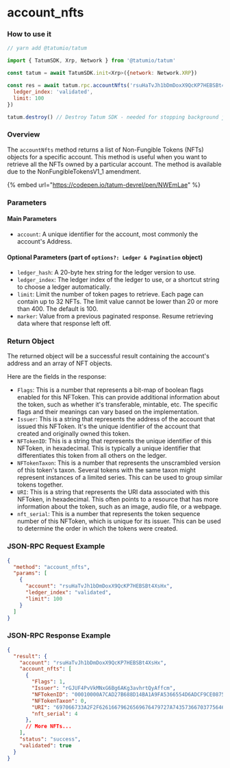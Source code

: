 # account\_nfts

### How to use it

```javascript
// yarn add @tatumio/tatum

import { TatumSDK, Xrp, Network } from '@tatumio/tatum'

const tatum = await TatumSDK.init<Xrp>({network: Network.XRP})

const res = await tatum.rpc.accountNfts('rsuHaTvJh1bDmDoxX9QcKP7HEBSBt4XsHx', {
  ledger_index: 'validated',
  limit: 100
})

tatum.destroy() // Destroy Tatum SDK - needed for stopping background jobs
```

### Overview

The `accountNfts` method returns a list of Non-Fungible Tokens (NFTs) objects for a specific account. This method is useful when you want to retrieve all the NFTs owned by a particular account. The method is available due to the NonFungibleTokensV1\_1 amendment.

{% embed url="https://codepen.io/tatum-devrel/pen/NWEmLae" %}

### Parameters

#### Main Parameters

* `account`: A unique identifier for the account, most commonly the account's Address.

#### Optional Parameters (part of `options?: Ledger & Pagination` object)

* `ledger_hash`: A 20-byte hex string for the ledger version to use.
* `ledger_index`: The ledger index of the ledger to use, or a shortcut string to choose a ledger automatically.
* `limit`: Limit the number of token pages to retrieve. Each page can contain up to 32 NFTs. The limit value cannot be lower than 20 or more than 400. The default is 100.
* `marker`: Value from a previous paginated response. Resume retrieving data where that response left off.

### Return Object

The returned object will be a successful result containing the account's address and an array of NFT objects.&#x20;

Here are the fields in the response:

* `Flags`: This is a number that represents a bit-map of boolean flags enabled for this NFToken. This can provide additional information about the token, such as whether it's transferable, mintable, etc. The specific flags and their meanings can vary based on the implementation.
* `Issuer`: This is a string that represents the address of the account that issued this NFToken. It's the unique identifier of the account that created and originally owned this token.
* `NFTokenID`: This is a string that represents the unique identifier of this NFToken, in hexadecimal. This is typically a unique identifier that differentiates this token from all others on the ledger.
* `NFTokenTaxon`: This is a number that represents the unscrambled version of this token's taxon. Several tokens with the same taxon might represent instances of a limited series. This can be used to group similar tokens together.
* `URI`: This is a string that represents the URI data associated with this NFToken, in hexadecimal. This often points to a resource that has more information about the token, such as an image, audio file, or a webpage.
* `nft_serial`: This is a number that represents the token sequence number of this NFToken, which is unique for its issuer. This can be used to determine the order in which the tokens were created.

### JSON-RPC Request Example

```json
{
  "method": "account_nfts",
  "params": [
    {
      "account": "rsuHaTvJh1bDmDoxX9QcKP7HEBSBt4XsHx",
      "ledger_index": "validated",
      "limit": 100
    }
  ]
}
```

### JSON-RPC Response Example

```json
{
  "result": {
    "account": "rsuHaTvJh1bDmDoxX9QcKP7HEBSBt4XsHx",
    "account_nfts": [
      {
        "Flags": 1,
        "Issuer": "rGJUF4PvVkMNxG6Bg6AKg3avhrtQyAffcm",
        "NFTokenID": "00010000A7CAD27B688D14BA1A9FA5366554D6ADCF9CE0875B974D9F00000004",
        "NFTokenTaxon": 0,
        "URI": "697066733A2F2F62616679626569676479727A74357366703775646D37687537367568377932366E6634646675796C71616266336F636C67747179353566627A6469",
        "nft_serial": 4
      },
      // More NFTs...
    ],
    "status": "success",
    "validated": true
  }
}
```
